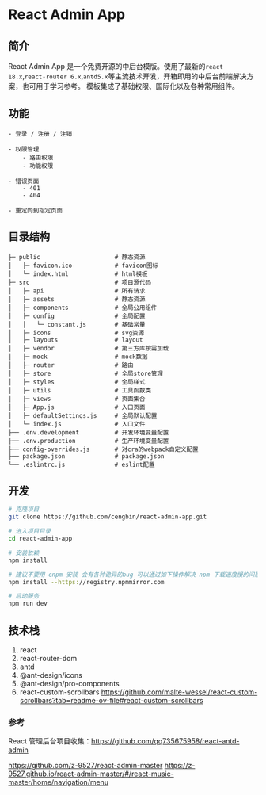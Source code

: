 # React Admin App

## 简介

React Admin App 是一个免费开源的中后台模版。使用了最新的`react 18.x`,`react-router 6.x`,`antd5.x`等主流技术开发，开箱即用的中后台前端解决方案，也可用于学习参考。
模板集成了基础权限、国际化以及各种常用组件。

## 功能

```text
- 登录 / 注册 / 注销

- 权限管理
    - 路由权限
    - 功能权限

- 错误页面
    - 401
    - 404

- 重定向到指定页面

```

## 目录结构

```text
├─ public                     # 静态资源
│   ├─ favicon.ico            # favicon图标
│   └─ index.html             # html模板
├─ src                        # 项目源代码
│   ├─ api                    # 所有请求
│   ├─ assets                 # 静态资源
│   ├─ components             # 全局公用组件
│   ├─ config                 # 全局配置
│   │   └─ constant.js        # 基础常量
│   ├─ icons                  # svg资源
│   ├─ layouts                # layout
│   ├─ vendor                 # 第三方库按需加载
│   ├─ mock                   # mock数据
│   ├─ router                 # 路由
│   ├─ store                  # 全局store管理
│   ├─ styles                 # 全局样式
│   ├─ utils                  # 工具函数类
│   ├─ views                  # 页面集合
│   ├─ App.js                 # 入口页面
│   ├─ defaultSettings.js     # 全局默认配置
│   └─ index.js               # 入口文件
├── .env.development          # 开发环境变量配置
├── .env.production           # 生产环境变量配置
├── config-overrides.js       # 对cra的webpack自定义配置
├── package.json              # package.json
└── .eslintrc.js              # eslint配置
```

## 开发

```bash
# 克隆项目
git clone https://github.com/cengbin/react-admin-app.git

# 进入项目目录
cd react-admin-app

# 安装依赖
npm install

# 建议不要用 cnpm 安装 会有各种诡异的bug 可以通过如下操作解决 npm 下载速度慢的问题
npm install --https://registry.npmmirror.com

# 启动服务
npm run dev
```

## 技术栈

1. react
2. react-router-dom
2. antd
3. @ant-design/icons 
4. @ant-design/pro-components
5. react-custom-scrollbars https://github.com/malte-wessel/react-custom-scrollbars?tab=readme-ov-file#react-custom-scrollbars

### 参考

React 管理后台项目收集：https://github.com/qq735675958/react-antd-admin 

https://github.com/z-9527/react-admin-master 
https://z-9527.github.io/react-admin-master/#/react-music-master/home/navigation/menu